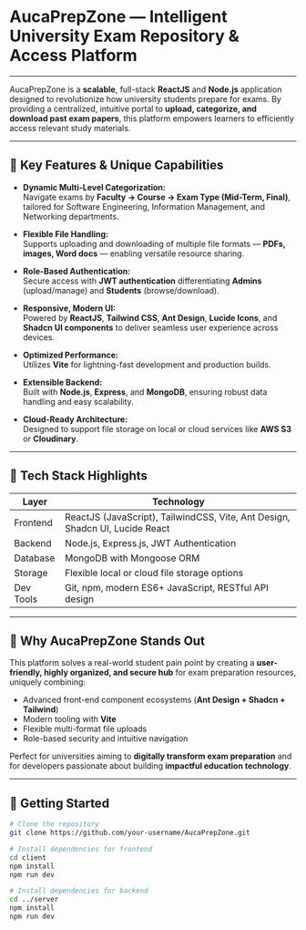 # AucaPrepZone — Intelligent University Exam Repository & Access Platform

---

AucaPrepZone is a **scalable**, full-stack **ReactJS** and **Node.js** application designed to revolutionize how university students prepare for exams. By providing a centralized, intuitive portal to **upload, categorize, and download past exam papers**, this platform empowers learners to efficiently access relevant study materials.

---

## 🚀 Key Features & Unique Capabilities

- **Dynamic Multi-Level Categorization:**  
  Navigate exams by **Faculty → Course → Exam Type (Mid-Term, Final)**, tailored for Software Engineering, Information Management, and Networking departments.

- **Flexible File Handling:**  
  Supports uploading and downloading of multiple file formats — **PDFs, images, Word docs** — enabling versatile resource sharing.

- **Role-Based Authentication:**  
  Secure access with **JWT authentication** differentiating **Admins** (upload/manage) and **Students** (browse/download).

- **Responsive, Modern UI:**  
  Powered by **ReactJS**, **Tailwind CSS**, **Ant Design**, **Lucide Icons**, and **Shadcn UI components** to deliver seamless user experience across devices.

- **Optimized Performance:**  
  Utilizes **Vite** for lightning-fast development and production builds.

- **Extensible Backend:**  
  Built with **Node.js**, **Express**, and **MongoDB**, ensuring robust data handling and easy scalability.

- **Cloud-Ready Architecture:**  
  Designed to support file storage on local or cloud services like **AWS S3** or **Cloudinary**.

---

## 💼 Tech Stack Highlights

| Layer      | Technology                                           |
|------------|----------------------------------------------------|
| Frontend   | ReactJS (JavaScript), TailwindCSS, Vite, Ant Design, Shadcn UI, Lucide React |
| Backend    | Node.js, Express.js, JWT Authentication            |
| Database   | MongoDB with Mongoose ORM                           |
| Storage    | Flexible local or cloud file storage options        |
| Dev Tools  | Git, npm, modern ES6+ JavaScript, RESTful API design|

---

## 🎯 Why AucaPrepZone Stands Out

This platform solves a real-world student pain point by creating a **user-friendly, highly organized, and secure hub** for exam preparation resources, uniquely combining:

- Advanced front-end component ecosystems (**Ant Design + Shadcn + Tailwind**)  
- Modern tooling with **Vite**  
- Flexible multi-format file uploads  
- Role-based security and intuitive navigation

Perfect for universities aiming to **digitally transform exam preparation** and for developers passionate about building **impactful education technology**.

---

## 🚀 Getting Started

```bash
# Clone the repository
git clone https://github.com/your-username/AucaPrepZone.git

# Install dependencies for frontend
cd client
npm install
npm run dev

# Install dependencies for backend
cd ../server
npm install
npm run dev
